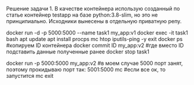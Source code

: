 Решение задачи 1.
В качестве контейнера использую созданный по статье контейнер testapp на базе python:3.8-slim, но это не принципиально.
Исходники вынесены в отдельную приватную репу.

docker run -d -p 5000:5000 --name task1 my_app:v1
docker exec -it task1 bash
apt update
apt install procps mc htop iputils-ping -y
exit
docker ps #копируем ID контейнера
docker commit ID my_app:v2 #где вместо ID подставить данные полученные ранее
docker stop task1

docker run -p 5000:5000 my_app:v2 #в моем случае 5000 порт занят, поэтому прокидываю порт так: 5001:5000
mc #если все ок, то запустится mc
exit
